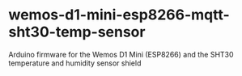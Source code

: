# wemos-d1-mini-esp8266-mqtt-sht30-temp-sensor
Arduino firmware for the Wemos D1 Mini (ESP8266) and the SHT30 temperature and humidity sensor shield
